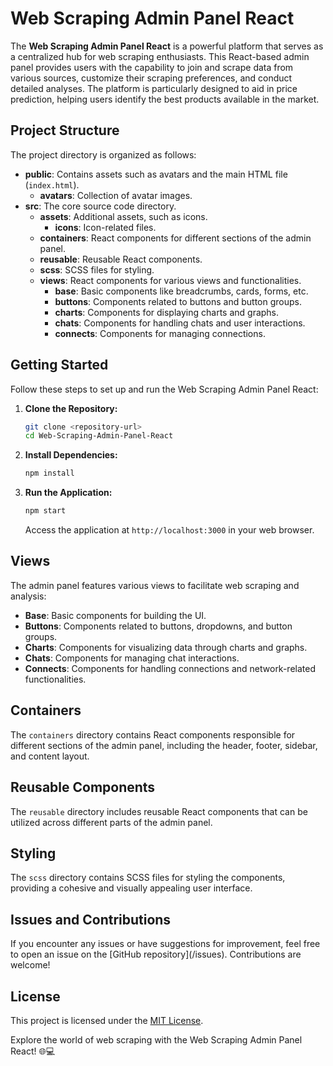 # Web Scraping Admin Panel React

The **Web Scraping Admin Panel React** is a powerful platform that serves as a centralized hub for web scraping enthusiasts. This React-based admin panel provides users with the capability to join and scrape data from various sources, customize their scraping preferences, and conduct detailed analyses. The platform is particularly designed to aid in price prediction, helping users identify the best products available in the market.

## Project Structure

The project directory is organized as follows:

- **public**: Contains assets such as avatars and the main HTML file (`index.html`).
  - **avatars**: Collection of avatar images.
- **src**: The core source code directory.
  - **assets**: Additional assets, such as icons.
    - **icons**: Icon-related files.
  - **containers**: React components for different sections of the admin panel.
  - **reusable**: Reusable React components.
  - **scss**: SCSS files for styling.
  - **views**: React components for various views and functionalities.
    - **base**: Basic components like breadcrumbs, cards, forms, etc.
    - **buttons**: Components related to buttons and button groups.
    - **charts**: Components for displaying charts and graphs.
    - **chats**: Components for handling chats and user interactions.
    - **connects**: Components for managing connections.

## Getting Started

Follow these steps to set up and run the Web Scraping Admin Panel React:

1. **Clone the Repository:**

   ```bash
   git clone <repository-url>
   cd Web-Scraping-Admin-Panel-React
   ```

2. **Install Dependencies:**

   ```bash
   npm install
   ```

3. **Run the Application:**

   ```bash
   npm start
   ```

   Access the application at `http://localhost:3000` in your web browser.

## Views

The admin panel features various views to facilitate web scraping and analysis:

- **Base**: Basic components for building the UI.
- **Buttons**: Components related to buttons, dropdowns, and button groups.
- **Charts**: Components for visualizing data through charts and graphs.
- **Chats**: Components for managing chat interactions.
- **Connects**: Components for handling connections and network-related functionalities.

## Containers

The `containers` directory contains React components responsible for different sections of the admin panel, including the header, footer, sidebar, and content layout.

## Reusable Components

The `reusable` directory includes reusable React components that can be utilized across different parts of the admin panel.

## Styling

The `scss` directory contains SCSS files for styling the components, providing a cohesive and visually appealing user interface.

## Issues and Contributions

If you encounter any issues or have suggestions for improvement, feel free to open an issue on the [GitHub repository](<repository-url>/issues). Contributions are welcome!

## License

This project is licensed under the [MIT License](LICENSE).

Explore the world of web scraping with the Web Scraping Admin Panel React! 🌐💻